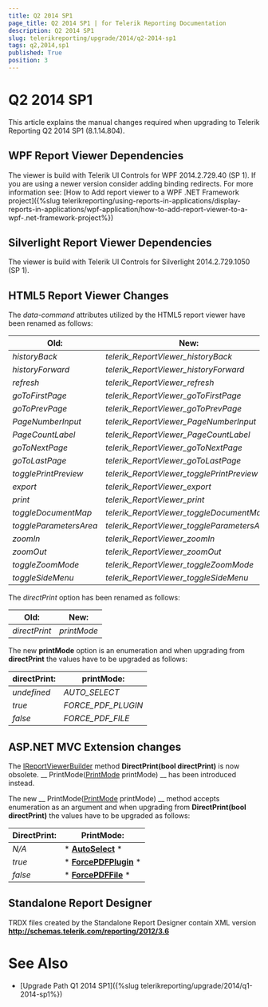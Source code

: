 ```yaml
---
title: Q2 2014 SP1
page_title: Q2 2014 SP1 | for Telerik Reporting Documentation
description: Q2 2014 SP1
slug: telerikreporting/upgrade/2014/q2-2014-sp1
tags: q2,2014,sp1
published: True
position: 3
---
```


# Q2 2014 SP1



This article explains the manual changes required when upgrading to Telerik Reporting Q2 2014 SP1 (8.1.14.804).

## WPF Report Viewer Dependencies

The viewer is build with Telerik UI Controls for WPF 2014.2.729.40 (SP 1). If you are using a newer version consider adding binding redirects. For more information see:
          [How to Add report viewer to a WPF .NET Framework project]({%slug telerikreporting/using-reports-in-applications/display-reports-in-applications/wpf-application/how-to-add-report-viewer-to-a-wpf-.net-framework-project%})

## Silverlight Report Viewer Dependencies

The viewer is build with Telerik UI Controls for Silverlight 2014.2.729.1050 (SP 1).
        

## HTML5 Report Viewer Changes

The *data-command* attributes utilized by the HTML5 report viewer have been renamed as follows:
        


|  __Old:__  |  __New:__  |
| ------ | ------ |
| *historyBack* | *telerik_ReportViewer_historyBack* |
| *historyForward* | *telerik_ReportViewer_historyForward* |
| *refresh* | *telerik_ReportViewer_refresh* |
| *goToFirstPage* | *telerik_ReportViewer_goToFirstPage* |
| *goToPrevPage* | *telerik_ReportViewer_goToPrevPage* |
| *PageNumberInput* | *telerik_ReportViewer_PageNumberInput* |
| *PageCountLabel* | *telerik_ReportViewer_PageCountLabel* |
| *goToNextPage* | *telerik_ReportViewer_goToNextPage* |
| *goToLastPage* | *telerik_ReportViewer_goToLastPage* |
| *togglePrintPreview* | *telerik_ReportViewer_togglePrintPreview* |
| *export* | *telerik_ReportViewer_export* |
| *print* | *telerik_ReportViewer_print* |
| *toggleDocumentMap* | *telerik_ReportViewer_toggleDocumentMap* |
| *toggleParametersArea* | *telerik_ReportViewer_toggleParametersArea* |
| *zoomIn* | *telerik_ReportViewer_zoomIn* |
| *zoomOut* | *telerik_ReportViewer_zoomOut* |
| *toggleZoomMode* | *telerik_ReportViewer_toggleZoomMode* |
| *toggleSideMenu* | *telerik_ReportViewer_toggleSideMenu*|




The *directPrint* option has been renamed as follows:
        


|  __Old:__  |  __New:__  |
| ------ | ------ |
| *directPrint* | *printMode*|




The new __printMode__ option is an enumeration and
          when upgrading from __directPrint__ the values have to be upgraded as follows:
        


|  __directPrint:__  |  __printMode:__  |
| ------ | ------ |
| *undefined* | *AUTO_SELECT* |
| *true* | *FORCE_PDF_PLUGIN* |
| *false* | *FORCE_PDF_FILE*|




## ASP.NET MVC Extension changes

The [IReportViewerBuilder](/reporting/api/Telerik.ReportViewer.Mvc.IReportViewerBuilder) method
          __DirectPrint(bool directPrint)__ is now obsolete.
          __            PrintMode([PrintMode](/reporting/api/Telerik.ReportViewer.Mvc.PrintMode) printMode)
          __          has been introduced instead.
        

The new __            PrintMode([PrintMode](/reporting/api/Telerik.ReportViewer.Mvc.PrintMode) printMode)
          __          method accepts enumeration as an argument and when upgrading from __DirectPrint(bool directPrint)__          the values have to be upgraded as follows:
        


|  __DirectPrint:__  |  __PrintMode:__  |
| ------ | ------ |
| *N/A* | * __[AutoSelect](/reporting/api/Telerik.ReportViewer.Mvc.PrintMode#Telerik_ReportViewer_Mvc_PrintMode_AutoSelect)__ * |
| *true* | * __[ForcePDFPlugin](/reporting/api/Telerik.ReportViewer.Mvc.PrintMode#Telerik_ReportViewer_Mvc_PrintMode_ForcePDFPlugin)__ * |
| *false* | * __[ForcePDFFile](/reporting/api/Telerik.ReportViewer.Mvc.PrintMode#Telerik_ReportViewer_Mvc_PrintMode_ForcePDFFile)__ *|




## Standalone Report Designer

TRDX files created by the Standalone Report Designer contain XML version __http://schemas.telerik.com/reporting/2012/3.6__

# See Also


 * [Upgrade Path Q1 2014 SP1]({%slug telerikreporting/upgrade/2014/q1-2014-sp1%})
